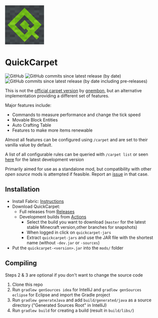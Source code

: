 ![QuickCarpet Icon](src/template/resources/quickcarpet/icon@128.png)

# QuickCarpet
![GitHub](https://img.shields.io/github/license/QuickCarpet/QuickCarpet?style=flat-square)
![GitHub commits since latest release (by date)](https://img.shields.io/github/commits-since/QuickCarpet/QuickCarpet/latest/master?style=flat-square)
![GitHub commits since latest release (by date including pre-releases)](https://img.shields.io/github/commits-since/QuickCarpet/QuickCarpet/latest/master?include_prereleases&style=flat-square)

This is not the [official carpet version](https://github.com/gnembon/fabric-carpet) by [gnembon](https://github.com/gnembon),
but an alternative implementation providing a different set of features.

Major features include:
- Commands to measure performance and change the tick speed
- Movable Block Entities
- Auto Crafting Table
- Features to make more items renewable

Almost all features can be configured using `/carpet` and are set to their vanilla value by default.

A list of all configurable rules can be queried with `/carpet list` or seen
[here][rules] for the latest development version

Primarily aimed for use as a standalone mod, but compatibility with other *open source* mods is attempted if feasible.
Report an [issue][new-issue] in that case.

## Installation
- Install Fabric: [Instructions][fabric-wiki-install] 
- Download QuickCarpet:
    - Full releases from [Releases][releases]
    - Development builds from [Actions][actions-dev-builds]
        - Select the build you want to download
            (`master` for the latest stable Minecraft version,other branches for snapshots)
        - When logged in click on `quickcarpet-jars`
        - Extract `quickcarpet-jars` and use the JAR file with the shortest name (without `-dev.jar` or `-sources`)
- Put the `quickcarpet-<version>.jar` into the `mods/` folder

## Compiling
Steps 2 & 3 are optional if you don't want to change the source code

1. Clone this repo
2. Run `gradlew genSources idea` for IntelliJ and `gradlew genSources eclipse` for Eclipse and import the Gradle project
3. Run `gradlew generateJava` and add `build/generated/java` as a source directory ("Generated Sources Root" in IntelliJ)
4. Run `gradlew build` for creating a build (result in `build/libs/`)

[rules]: rules.md
[new-issue]: ../../issues/new
[releases]: ../../releases
[actions-dev-builds]: ../../actions?query=workflow%3A%22Development+Builds%22
[fabric-wiki-install]: https://fabricmc.net/wiki/install